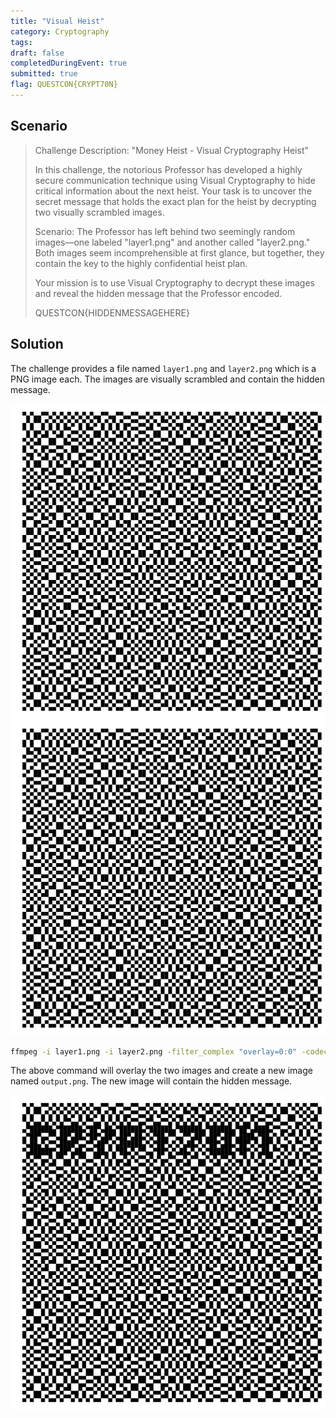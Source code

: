 ```yaml
---
title: "Visual Heist"
category: Cryptography
tags: 
draft: false
completedDuringEvent: true
submitted: true
flag: QUESTCON{CRYPT70N}
---
```

## Scenario

> Challenge Description: "Money Heist - Visual Cryptography Heist"
>
> In this challenge, the notorious Professor has developed a highly secure communication technique using Visual Cryptography to hide critical information about the next heist. Your task is to uncover the secret message that holds the exact plan for the heist by decrypting two visually scrambled images.
>
> Scenario: The Professor has left behind two seemingly random images—one labeled "layer1.png" and another called "layer2.png." Both images seem incomprehensible at first glance, but together, they contain the key to the highly confidential heist plan.
>
> Your mission is to use Visual Cryptography to decrypt these images and reveal the hidden message that the Professor encoded.
>
> QUESTCON{HIDDENMESSAGEHERE}

## Solution

The challenge provides a file named `layer1.png` and `layer2.png` which is a PNG image each. The images are visually scrambled and contain the hidden message.

![layer1.png](layer1.png)
![layer2.png](layer2.png)

```sh
ffmpeg -i layer1.png -i layer2.png -filter_complex "overlay=0:0" -codec:a copy output.png
```

The above command will overlay the two images and create a new image named `output.png`. The new image will contain the hidden message.

![output.png](output.png)
